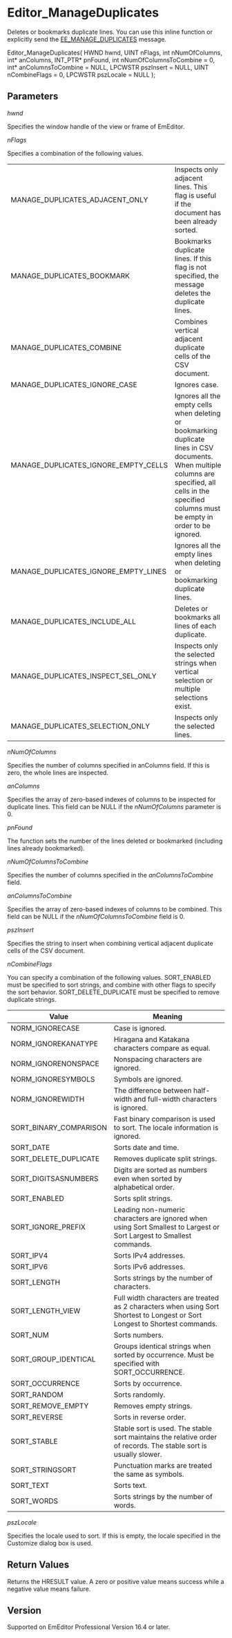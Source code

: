# Editor\_ManageDuplicates

Deletes or bookmarks duplicate lines. You can use this inline function or explicitly send
the [EE\_MANAGE\_DUPLICATES](../message/ee_manage_duplicates) message.

Editor\_ManageDuplicates( HWND hwnd, UINT nFlags, int nNumOfColumns, int\* anColumns, INT\_PTR\* pnFound, int nNumOfColumnsToCombine = 0, int\* anColumnsToCombine = NULL, LPCWSTR pszInsert = NULL, UINT nCombineFlags = 0, LPCWSTR pszLocale = NULL );

## Parameters

_hwnd_

Specifies the window handle of the view or frame of EmEditor.

_nFlags_

Specifies a combination of the following values.

|     |     |
| --- | --- |
| MANAGE\_DUPLICATES\_ADJACENT\_ONLY | Inspects only adjacent lines. This flag is useful if the document has been already sorted. |
| MANAGE\_DUPLICATES\_BOOKMARK | Bookmarks duplicate lines. If this flag is not specified, the message deletes the duplicate lines. |
| MANAGE\_DUPLICATES\_COMBINE | Combines vertical adjacent duplicate cells of the CSV document. |
| MANAGE\_DUPLICATES\_IGNORE\_CASE | Ignores case. |
| MANAGE\_DUPLICATES\_IGNORE\_EMPTY\_CELLS | Ignores all the empty cells when deleting or bookmarking duplicate lines in CSV documents. When multiple columns are specified, all cells in the specified columns must be empty in order to be ignored. |
| MANAGE\_DUPLICATES\_IGNORE\_EMPTY\_LINES | Ignores all the empty lines when deleting or bookmarking duplicate lines. |
| MANAGE\_DUPLICATES\_INCLUDE\_ALL | Deletes or bookmarks all lines of each duplicate. |
| MANAGE\_DUPLICATES\_INSPECT\_SEL\_ONLY | Inspects only the selected strings when vertical selection or multiple selections exist. |
| MANAGE\_DUPLICATES\_SELECTION\_ONLY | Inspects only the selected lines. |

_nNumOfColumns_

Specifies the number of columns specified in anColumns field. If this is zero, the whole lines are inspected.

_anColumns_

Specifies the array of zero-based indexes of columns to be inspected for duplicate lines. This field can be NULL if the _nNumOfColumns_ parameter is 0.

_pnFound_

The function sets the number of the lines deleted or bookmarked (including lines already bookmarked).

_nNumOfColumnsToCombine_

Specifies the number of columns specified in the _anColumnsToCombine_ field.

_anColumnsToCombine_

Specifies the array of zero-based indexes of columns to be combined. This field can be NULL if the _nNumOfColumnsToCombine_ field is 0.

_pszInsert_

Specifies the string to insert when combining vertical adjacent duplicate cells of the CSV document.

_nCombineFlags_

You can specify a combination of the following values. SORT\_ENABLED must be specified to sort strings, and combine with other flags to specify the sort behavior. SORT\_DELETE\_DUPLICATE must be specified to remove duplicate strings.

| Value | Meaning |
| --- | --- |
| NORM\_IGNORECASE | Case is ignored. |
| NORM\_IGNOREKANATYPE | Hiragana and Katakana characters compare as equal. |
| NORM\_IGNORENONSPACE | Nonspacing characters are ignored. |
| NORM\_IGNORESYMBOLS | Symbols are ignored. |
| NORM\_IGNOREWIDTH | The difference between half-width and full-width characters is ignored. |
| SORT\_BINARY\_COMPARISON | Fast binary comparison is used to sort. The locale information is ignored. |
| SORT\_DATE | Sorts date and time. |
| SORT\_DELETE\_DUPLICATE | Removes duplicate split strings. |
| SORT\_DIGITSASNUMBERS | Digits are sorted as numbers even when sorted by alphabetical order. |
| SORT\_ENABLED | Sorts split strings. |
| SORT\_IGNORE\_PREFIX | Leading non-numeric characters are ignored when using Sort Smallest to Largest or Sort Largest to Smallest commands. |
| SORT\_IPV4 | Sorts IPv4 addresses. |
| SORT\_IPV6 | Sorts IPv6 addresses. |
| SORT\_LENGTH | Sorts strings by the number of characters. |
| SORT\_LENGTH\_VIEW | Full width characters are treated as 2 characters when using Sort Shortest to Longest or Sort Longest to Shortest commands. |
| SORT\_NUM | Sorts numbers. |
| SORT\_GROUP\_IDENTICAL | Groups identical strings when sorted by occurrence. Must be specified with SORT\_OCCURRENCE. |
| SORT\_OCCURRENCE | Sorts by occurrence. |
| SORT\_RANDOM | Sorts randomly. |
| SORT\_REMOVE\_EMPTY | Removes empty strings. |
| SORT\_REVERSE | Sorts in reverse order. |
| SORT\_STABLE | Stable sort is used. The stable sort maintains the relative order of records. The stable sort is usually slower. |
| SORT\_STRINGSORT | Punctuation marks are treated the same as symbols. |
| SORT\_TEXT | Sorts text. |
| SORT\_WORDS | Sorts strings by the number of words. |

_pszLocale_

Specifies the locale used to sort. If this is empty, the locale specified in the Customize dialog box is used.

## Return Values

Returns the HRESULT value. A zero or positive value means success while a negative value means failure.

## Version

Supported on EmEditor Professional Version 16.4 or later.
